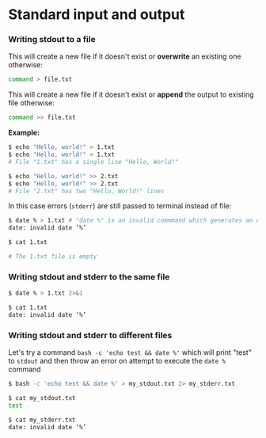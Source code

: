 # Standard input and output

### Writing stdout to a file

This will create a new file if it doesn't exist or __overwrite__ an existing one otherwise:

```bash
command > file.txt
```

This will create a new file if it doesn't exist or __append__ the output to existing file otherwise:

```bash
command >> file.txt
```

__Example:__

```bash
$ echo "Hello, world!" > 1.txt
$ echo "Hello, world!" > 1.txt
# File "1.txt" has a single line "Hello, World!"

$ echo "Hello, world!" >> 2.txt
$ echo "Hello, world!" >> 2.txt
# File "2.txt" has two "Hello, World!" lines
```

In this case errors (`stderr`) are still passed to terminal instead of file:

```bash
$ date % > 1.txt # "date %" is an invalid commmand which generates an error message
date: invalid date ‘%’

$ cat 1.txt

# The 1.txt file is empty
```

### Writing stdout and stderr to the same file

```bash
$ date % > 1.txt 2>&1

$ cat 1.txt
date: invalid date ‘%’
```

### Writing stdout and stderr to different files

Let's try a command `bash -c 'echo test && date %'` which will print "test" to `stdout` and then throw an error on attempt to execute the `date %` command

``` bash
$ bash -c 'echo test && date %' > my_stdout.txt 2> my_stderr.txt

$ cat my_stdout.txt 
test

$ cat my_stderr.txt 
date: invalid date ‘%’
```